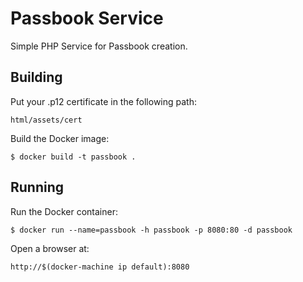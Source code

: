 Passbook Service
================

Simple PHP Service for Passbook creation.

Building
--------

Put your .p12 certificate in the following path:

    html/assets/cert

Build the Docker image:

    $ docker build -t passbook .

Running
-------

Run the Docker container:

    $ docker run --name=passbook -h passbook -p 8080:80 -d passbook

Open a browser at:

    http://$(docker-machine ip default):8080
